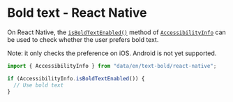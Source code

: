# Bold text - React Native

On React Native, the [`isBoldTextEnabled()`](https://reactnative.dev/docs/next/accessibilityinfo#isboldtextenabled-ios) method of [`AccessibilityInfo`](https://reactnative.dev/docs/next/accessibilityinfo) can be used to check whether the user prefers bold text.

Note: it only checks the preference on iOS. Android is not yet supported.

```jsx
import { AccessibilityInfo } from "data/en/text-bold/react-native";

if (AccessibilityInfo.isBoldTextEnabled()) {
  // Use bold text
}
```
